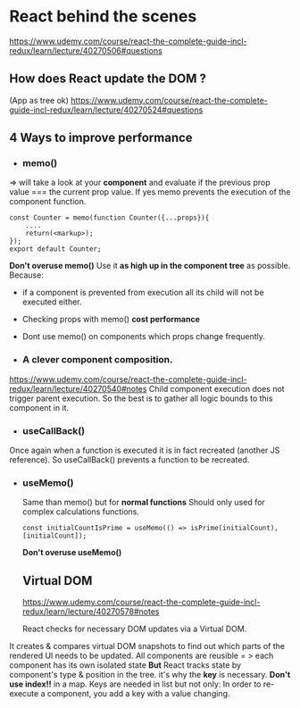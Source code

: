 # React behind the scenes

https://www.udemy.com/course/react-the-complete-guide-incl-redux/learn/lecture/40270506#questions

## How does React update the DOM ?

(App as tree ok)
https://www.udemy.com/course/react-the-complete-guide-incl-redux/learn/lecture/40270524#questions

## 4 Ways to improve performance

- ### memo()

=> will take a look at your **component** and evaluate if the previous prop value === the current prop value. If yes memo prevents the execution of the component function.

```
const Counter = memo(function Counter({...props}){
    ....
    return(<markup>);
});
export default Counter;
```

**Don't overuse memo()**
Use it **as high up in the component tree** as possible.
Because:

- if a component is prevented from execution all its child will not be executed either.
- Checking props with memo() **cost performance**
- Dont use memo() on components which props change frequently.

- ### A clever component composition.

https://www.udemy.com/course/react-the-complete-guide-incl-redux/learn/lecture/40270540#notes
Child component execution does not trigger parent execution.
So the best is to gather all logic bounds to this component in it.

- ### useCallBack()

Once again when a function is executed it is in fact recreated (another JS reference).
So useCallBack() prevents a function to be recreated.

- ### useMemo()

  Same than memo() but for **normal functions**
  Should only used for complex calculations functions.

  ```
  const initialCountIsPrime = useMemo(() => isPrime(initialCount), [initialCount]);
  ```

  **Don't overuse useMemo()**

  ## Virtual DOM

  https://www.udemy.com/course/react-the-complete-guide-incl-redux/learn/lecture/40270578#notes

  React checks for necessary DOM updates via a Virtual DOM.

It creates & compares virtual DOM snapshots to find out which parts of the rendered UI needs to be updated.
All components are reusible = > each component has its own isolated state
**But** React tracks state by component's type & position in the tree.
it's why the **key** is necessary. **Don't use index!!** in a map.
Keys are needed in list but not only: In order to re-execute a component, you add a key with a value changing.
